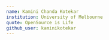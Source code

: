 ```yaml
---
name: Kamini Chanda Kotekar
institution: University of Melbourne
quote: OpenSource is Life
github_user: kaminikotekar
---
```

